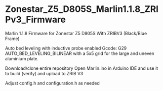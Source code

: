 # Zonestar_Z5_D805S_Marlin1.1.8_ZRIPv3_Firmware
Marlin 1.1.8 Firmware for Zonestar Z5 D805S With ZRIBV3 (Black/Blue Frame)

Auto bed leveling with inductive probe enabled
Gcode: G29
AUTO_BED_LEVELING_BILINEAR with a 5x5 grid for the large and uneven aluminium plate.

Download/clone entire repository
Open Marlin.ino in Arduino IDE and use it to build (verify) and upload to ZRIB V3

Adjust config.h and configuration.h as needed
